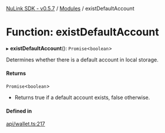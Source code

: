 [NuLink SDK - v0.5.7](../README.md) / [Modules](../modules.md) / existDefaultAccount

# Function: existDefaultAccount

▸ **existDefaultAccount**(): `Promise`<`boolean`\>

Determines whether there is a default account in local storage.

#### Returns

`Promise`<`boolean`\>

- Returns true if a default account exists, false otherwise.

#### Defined in

[api/wallet.ts:217](https://github.com/NuLink-network/nulink-sdk/blob/11cbdd7/src/api/wallet.ts#L217)
